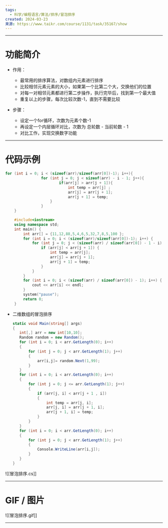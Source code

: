 ```yaml
---
tags:
  - 科学/编程语言/算法/排序/冒泡排序
created: 2024-03-23
来源: https://www.taikr.com/course/1131/task/35167/show
---
```


---
# 功能简介

 - 作用：
	 - 最常用的排序算法，对数组内元素进行排序
	 - 比较相邻元素元素的大小，如果第一个比第二个大，交换他们的位置
	 - 对每一对相邻元素都进行第二步操作，执行完毕后，找到第一个最大值
	 - 重复以上的步骤，每次比较次数-1，直到不需要比较

 - 步骤：
	 - 设定一个for循环，次数为元素个数-1	
	 - 再设定一个内层循环对比，次数为 总轮数 - 当前轮数 - 1
	 - 对比工作，实现交换数字功能


---
# 代码示例

```C++
for (int i = 0; i < (sizeof(arr)/sizeof(arr[0])-1); i++){
				for (int j = 0; j < sizeof(arr) - i - 1; j++){
						if(arr[j] > arr[j + 1]){
							int temp = arr[j] ;
							arr[j] = arr[j + 1];
							arr[j + 1] = temp;
					}
				}
	}
```

```C++
	#include<iostream>
	using namespace std;
	int main() {
		int arr[] = {11,12,88,5,4,6,5,32,7,8,5,100 };
		for (int i = 0; i < (sizeof(arr)/sizeof(arr[0])-1); i++) {
			for (int j = 0; j < (sizeof(arr) / sizeof(arr[0]) - 1 - i); j++) {
				if (arr[j] < arr[j + 1]) {
					int temp = arr[j];
					arr[j] = arr[j + 1];
					arr[j + 1] = temp;
				}
			}
		}
		for (int i = 0; i < (sizeof(arr) / sizeof(arr[0]) - 1); i++) {
			cout << arr[i] << endl;
		}
		system("pause");
		return 0;
	}
```

- 二维数组的冒泡排序
	```C#
   static void Main(string[] args)
   {
	   int[,] arr = new int[10,10];
	   Random random = new Random();
	   for (int i = 0; i < arr.GetLength(0); i++)
	   {
		   for (int j = 0; j < arr.GetLength(1); j++)
		   {
			   arr[i,j]= random.Next(1,99);
		   }
	   }
	   for (int i = 0; i < arr.GetLength(0); i++)
	   {
		   for (int j = 0; j <= arr.GetLength(1); j++)
		   {
			   if (arr[j, i] < arr[j + 1 , i])
			   {
				   int temp = arr[j, i];
				   arr[j, i] = arr[j + 1, i];
				   arr[j + 1, i] = temp;
			   }
		   }
	   }
	   for (int i = 0; i < arr.GetLength(0); i++)
	   {
		   for (int j = 0; j < arr.GetLength(1); j++)
		   {
			   Console.WriteLine(arr[i,j]);
		   }
	   }
   }
	```

![[冒泡排序.cs]]

---
# GIF / 图片

![[冒泡排序.gif]]

---
